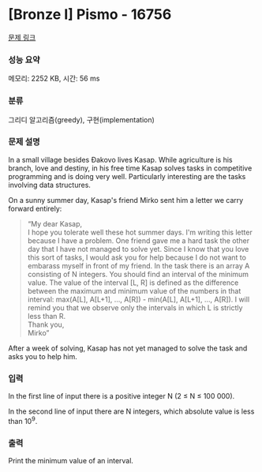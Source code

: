 # [Bronze I] Pismo - 16756 

[문제 링크](https://www.acmicpc.net/problem/16756) 

### 성능 요약

메모리: 2252 KB, 시간: 56 ms

### 분류

그리디 알고리즘(greedy), 구현(implementation)

### 문제 설명

<p>In a small village besides Đakovo lives Kasap. While agriculture is his branch, love and destiny, in his free time Kasap solves tasks in competitive programming and is doing very well. Particularly interesting are the tasks involving data structures.</p>

<p>On a sunny summer day, Kasap's friend Mirko sent him a letter we carry forward entirely:</p>

<blockquote>
<p>“My dear Kasap,<br>
I hope you tolerate well these hot summer days. I'm writing this letter because I have a problem. One friend gave me a hard task the other day that I have not managed to solve yet. Since I know that you love this sort of tasks, I would ask you for help because I do not want to embarass myself in front of my friend. In the task there is an array A consisting of N integers. You should find an interval of the minimum value. The value of the interval [L, R] is defined as the difference between the maximum and minimum value of the numbers in that interval: max(A[L], A[L+1], …, A[R]) - min(A[L], A[L+1], …, A[R]). I will remind you that we observe only the intervals in which L is strictly less than R.<br>
Thank you,<br>
Mirko”</p>
</blockquote>

<p>After a week of solving, Kasap has not yet managed to solve the task and asks you to help him.</p>

### 입력 

 <p>In the first line of input there is a positive integer N (2 ≤ N ≤ 100 000).</p>

<p>In the second line of input there are N integers, which absolute value is less than 10<sup>9</sup>.</p>

### 출력 

 <p>Print the minimum value of an interval.</p>

